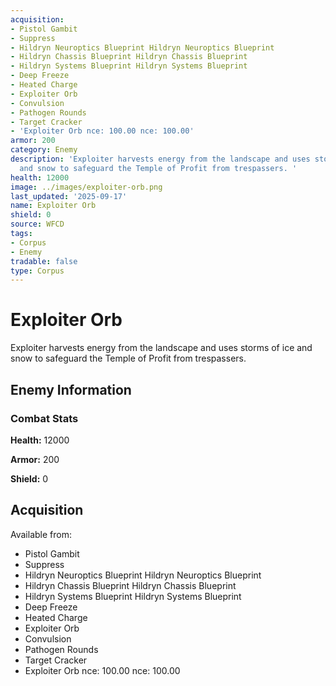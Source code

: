 ```yaml
---
acquisition:
- Pistol Gambit
- Suppress
- Hildryn Neuroptics Blueprint Hildryn Neuroptics Blueprint
- Hildryn Chassis Blueprint Hildryn Chassis Blueprint
- Hildryn Systems Blueprint Hildryn Systems Blueprint
- Deep Freeze
- Heated Charge
- Exploiter Orb
- Convulsion
- Pathogen Rounds
- Target Cracker
- 'Exploiter Orb nce: 100.00 nce: 100.00'
armor: 200
category: Enemy
description: 'Exploiter harvests energy from the landscape and uses storms of ice
  and snow to safeguard the Temple of Profit from trespassers. '
health: 12000
image: ../images/exploiter-orb.png
last_updated: '2025-09-17'
name: Exploiter Orb
shield: 0
source: WFCD
tags:
- Corpus
- Enemy
tradable: false
type: Corpus
---
```


# Exploiter Orb

Exploiter harvests energy from the landscape and uses storms of ice and snow to safeguard the Temple of Profit from trespassers. 

## Enemy Information

### Combat Stats

**Health:** 12000

**Armor:** 200

**Shield:** 0

## Acquisition

Available from:
- Pistol Gambit
- Suppress
- Hildryn Neuroptics Blueprint Hildryn Neuroptics Blueprint
- Hildryn Chassis Blueprint Hildryn Chassis Blueprint
- Hildryn Systems Blueprint Hildryn Systems Blueprint
- Deep Freeze
- Heated Charge
- Exploiter Orb
- Convulsion
- Pathogen Rounds
- Target Cracker
- Exploiter Orb nce: 100.00 nce: 100.00

